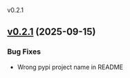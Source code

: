 
v0.2.1
## [v0.2.1](https://github.com/aleyoscar/beancount-inquiry/compare/v0.2.0...v0.2.1) (2025-09-15)

### Bug Fixes

* Wrong pypi project name in README

